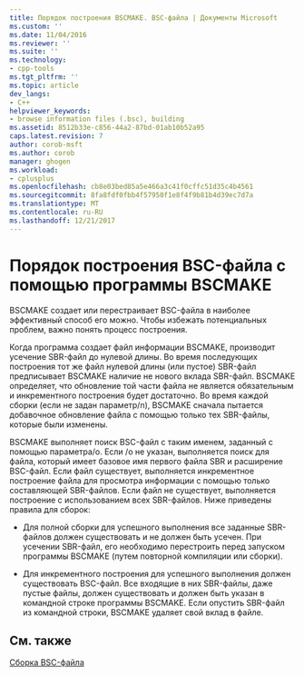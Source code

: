 ```yaml
---
title: Порядок построения BSCMAKE. BSC-файла | Документы Microsoft
ms.custom: ''
ms.date: 11/04/2016
ms.reviewer: ''
ms.suite: ''
ms.technology:
- cpp-tools
ms.tgt_pltfrm: ''
ms.topic: article
dev_langs:
- C++
helpviewer_keywords:
- browse information files (.bsc), building
ms.assetid: 8512b33e-c856-44a2-87bd-01ab10b52a95
caps.latest.revision: 7
author: corob-msft
ms.author: corob
manager: ghogen
ms.workload:
- cplusplus
ms.openlocfilehash: cb8e03bed85a5e466a3c41f0cffc51d35c4b4561
ms.sourcegitcommit: 8fa8fdf0fbb4f57950f1e8f4f9b81b4d39ec7d7a
ms.translationtype: MT
ms.contentlocale: ru-RU
ms.lasthandoff: 12/21/2017
---
```

# <a name="how-bscmake-builds-a-bsc-file"></a>Порядок построения BSC-файла с помощью программы BSCMAKE
BSCMAKE создает или перестраивает BSC-файла в наиболее эффективный способ его можно. Чтобы избежать потенциальных проблем, важно понять процесс построения.  
  
 Когда программа создает файл информации BSCMAKE, производит усечение SBR-файл до нулевой длины. Во время последующих построения тот же файл нулевой длины (или пустое) SBR-файл предписывает BSCMAKE наличие не нового вклада SBR-файл. BSCMAKE определяет, что обновление той части файла не является обязательным и инкрементного построения будет достаточно. Во время каждой сборки (если не задан параметр/n), BSCMAKE сначала пытается добавочное обновление файла с помощью только тех SBR-файлы, которые были изменены.  
  
 BSCMAKE выполняет поиск BSC-файл с таким именем, заданный с помощью параметра/o. Если /o не указан, выполняется поиск для файла, который имеет базовое имя первого файла SBR и расширение BSC-файл. Если файл существует, выполняется инкрементное построение файла для просмотра информации с помощью только составляющей SBR-файлов. Если файл не существует, выполняется построение с использованием всех SBR-файлов. Ниже приведены правила для сборок:  
  
-   Для полной сборки для успешного выполнения все заданные SBR-файлов должен существовать и не должен быть усечен. При усечении SBR-файл, его необходимо перестроить перед запуском программы BSCMAKE (путем повторной компиляции или сборки).  
  
-   Для инкрементного построения для успешного выполнения должен существовать BSC-файл. Все входящие в них SBR-файлы, даже пустые файлы, должен существовать и должен быть указан в командной строке программы BSCMAKE. Если опустить SBR-файл из командной строки, BSCMAKE удаляет свой вклад в файле.  
  
## <a name="see-also"></a>См. также  
 [Сборка BSC-файла](../../build/reference/building-a-dot-bsc-file.md)